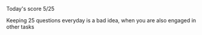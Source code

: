 Today's score 5/25

Keeping 25 questions everyday is a bad idea, when you are also engaged in other tasks